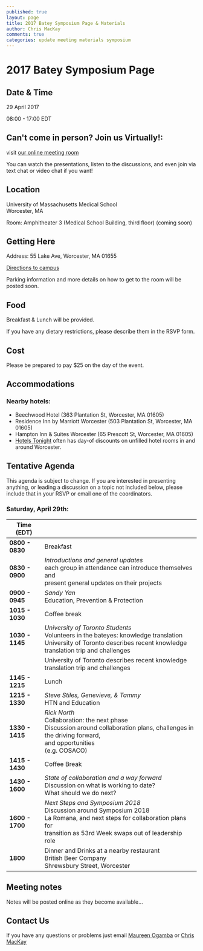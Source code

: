 ```yaml
---
published: true
layout: page
title: 2017 Batey Symposium Page & Materials
author: Chris MacKay
comments: true
categories: update meeting materials symposium
---
```


# 2017 Batey Symposium Page

## Date & Time

29 April 2017

08:00 - 17:00 EDT

## Can't come in person? Join us Virtually!:

visit [our online meeting room](https://onlinetraining.umassmed.edu/batey-symposium/)

You can watch the presentations, listen to the discussions, and even join via text chat or video chat if you want!


## Location

University of Massachusetts Medical School <br/>
Worcester, MA

Room: Amphitheater 3 (Medical School Building, third floor) (coming soon)

## Getting Here

Address: 55 Lake Ave, Worcester, MA 01655

[Directions to campus](http://www.umassmed.edu/about/directions/)

Parking information and more details on how to get to the room will be posted soon.



## Food

Breakfast & Lunch will be provided.

If you have any dietary restrictions, please describe them in the RSVP form.

## Cost

Please be prepared to pay $25 on the day of the event.

## Accommodations

### Nearby hotels:
- Beechwood Hotel (363 Plantation St, Worcester, MA 01605)
- Residence Inn by Marriott Worcester (503 Plantation St, Worcester, MA 01605)
- Hampton Inn & Suites Worcester (65 Prescott St, Worcester, MA 01605)
- [Hotels Tonight](https://www.hoteltonight.com) often has day-of discounts on unfilled hotel rooms in and around Worcester.

## Tentative Agenda

This agenda is subject to change. If you are interested in presenting anything, or leading a discussion on a topic not included below, please include that in your RSVP or email one of the coordinators.

### Saturday, April 29th:

|   Time (EDT)   |                                                                                                                                              |
|----------------|----------------------------------------------------------------------------------------------------------------------------------------------|
| **0800 - 0830**    | Breakfast                                                                                                                                    |
| **0830 - 0900**    | *Introductions and general updates*<br/>each group in attendance can introduce themselves and<br/>present general updates on their projects    |
| **0900 - 0945**      | *Sandy Yan*<br/>Education, Prevention & Protection                                                                          |
| **1015 - 1030**      | Coffee break                                                                                                                                 |
| **1030 - 1145**      | *University of Toronto Students*<br/>Volunteers in the bateyes: knowledge translation<br/>University of Toronto describes recent knowledge translation trip and challenges            |
|                    | University of Toronto describes recent knowledge translation trip and challenges                                                             |
| **1145 - 1215**    | Lunch                                                                                                                                        |
| **1215 - 1330**    | *Steve Stiles, Genevieve, & Tammy*<br/>HTN and Education                                                                                              |
| **1330 - 1415**    | *Rick North*<br/>Collaboration: the next phase<br/>Discussion around collaboration plans, challenges in the driving forward,<br/>and opportunities<br/>(e.g. COSACO)    |                                                                                                          |
| **1415 - 1430**    | Coffee Break                                                                                                                                 |
| **1430 - 1600**    | *State of collaboration and a way forward*<br/>Discussion on what is working to date?<br/>What should we do next?                      |
| **1600 - 1700**    | *Next Steps and Symposium 2018*<br/>Discussion around Symposium 2018<br/>La Romana, and next steps for collaboration plans for<br/>transition as 53rd Week swaps out of leadership role        |
| **1800**           | Dinner and Drinks at a nearby restaurant<br/>British Beer Company<br/>Shrewsbury Street, Worcester                                                                                             |                                                                                                                |

## Meeting notes

Notes will be posted online as they become available...


## Contact Us

If you have any questions or problems just email [Maureen Ogamba](mailto:Maureen.Ogamba@umassmed.edu) or [Chris MacKay](mailto:christopher.mackay@umassmed.edu)
